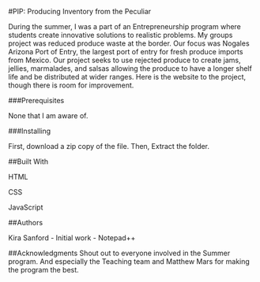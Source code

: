 #PIP: Producing Inventory from the Peculiar

During the summer, I was a part of an Entrepreneurship program where students create innovative solutions to realistic problems. My groups project was reduced produce waste at the border. Our focus was Nogales Arizona Port of Entry, the largest port of entry for fresh produce imports from Mexico. Our project seeks to use rejected produce to create jams, jellies, marmalades, and salsas allowing the produce to have a longer shelf life and be distributed at wider ranges. Here is the website to the project, though there is room for improvement.

###Prerequisites

None that I am aware of.

###Installing

First, download a zip copy of the file. Then, Extract the folder.

##Built With

HTML

CSS

JavaScript

##Authors

Kira Sanford - Initial work - Notepad++

##Acknowledgments
Shout out to everyone involved in the Summer program. And especially the Teaching team and Matthew Mars for making the program the best.
